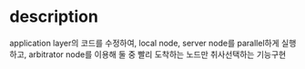# description
application layer의 코드를 수정하여, local node, server node를 parallel하게 실행하고, arbitrator node를 이용해 둘 중 빨리 도착하는 노드만 취사선택하는 기능구현
